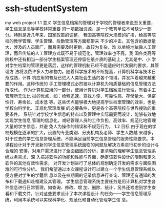# ssh-studentSystem
my web project
1.1 意义 学生信息档案的管理对于学校的管理者来说至关重要，学生信息是高等学校非常重要 的一项数据资源，是一个教育单位不可缺少一部分。特别是近几年来，国家政策的调整， 我国高等院校大规模的扩招，给高等院校的教学管理、学生管理、后勤管理等方面都带来 不少的冲击。其包含的数据量大，涉及的人员面广，而且需要及时更新，故较为复杂，难 以单纯地依靠人工管理，而且传统的人工管理方式既不易于规范化，管理效率也不高，我 国各类高等院校中还有相当一部分学生档案管理还停留在纸介质的基础上，尤其是中、小 学对学生档案的管理更是落后，这样的管理机制已经不能适应时代发展的要求，其管理方 法将浪费许多人力和物力。随着科学技术的不断提高，计算机科学与技术日渐成熟，计算 机应用的普及已进入人类社会生活的各个领域，并发挥着越来越重要的作用。这种传统的 手工管理模式必然被以计算机为物质基础的信息管理方法所取代。 作为计算机应用的一部分，使用计算机对学生档案进行管理，有着手工管理所无法比 拟的优点，如：检索迅速、查找方便、可靠性高、存储量大、保密性好、寿命长、成本低 等。这些优点能够极大地提高学生档案管理的效率，也是学校向科学化、正规化管理发展 的必要条件，更是各个高等院校与世界接轨的重要条件。 系统针对学校学生信息的特点以及管理中实际需要而设计，能够有效地实现学生信息 管理的信息化，减轻管理人员的工作负担，高效率、规范化地管理大量的学生信息，并避 免人为操作的错误和不规范行为。 1.2 目标 由于现在的学校规模在逐渐的扩大，设置的专业类别、分支机构及老师、学生人数越 来越多，对于过去的学生信息管理系统，不能满足当前学生信息管理的服务性能要求。本 课程设计对于开发新的学生信息管理系统面临的问题及解决方素进行初步的设计与合理的 安排，对用户需求进行了全面细致的分析，更清晰的理解学生信息管理系统业务需求，深 入描述软件的功能和性能与界面，确定该软件设计的限制和定义软件的其他有效性需求， 对开发计划进行了总体的规划确定开发的需求与面临困难的可行性分析。 我们希望通过本次课程设计可以建立一个学生信息管理系统以便方便对学生的学籍信 息以及在校期间的记录信息进行查询、管理还有通知的发布和下载通知赴福建及其管理。 学生信息管理系统主要任务是用计算机对学生各种信息进行日常管理，如查询、修改、增 加、删除、统计，另外还考虑到学生查看和下载文件，针对这些要求设计了本次课程设计 的任务——学生信息管理系统，利用本系统可以实现科学化、规范化和自动化管理学生信 息。
